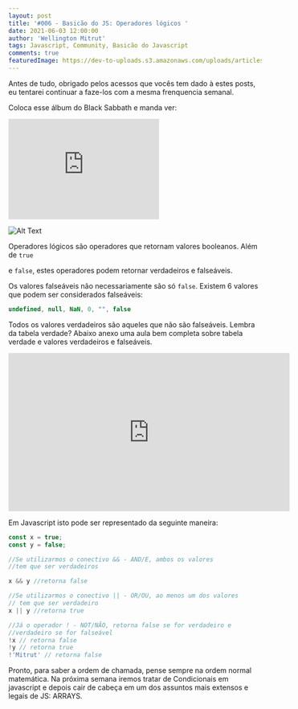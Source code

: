 ```yaml
---
layout: post
title: '#006 - Basicão do JS: Operadores lógicos '
date: 2021-06-03 12:00:00
author: 'Wellington Mitrut'
tags: Javascript, Community, Basicão do Javascript
comments: true
featuredImage: https://dev-to-uploads.s3.amazonaws.com/uploads/articles/li76o5i8hwolzk45mdfh.jpg
---
```


Antes de tudo, obrigado pelos acessos que vocês tem dado à estes posts, eu tentarei continuar a faze-los com a mesma frenquencia semanal. 

Coloca esse álbum do Black Sabbath e manda ver:

<iframe src="https://open.spotify.com/embed/album/0nfG16SkgyQ3bQwZyfzwzP" width="300" height="200" frameborder="0" allowtransparency="true" allow="encrypted-media"></iframe>


![Alt Text](https://dev-to-uploads.s3.amazonaws.com/uploads/articles/5xawzg24iy9mspxuya2j.jpg)

Operadores lógicos são operadores que retornam valores booleanos. Além de `true`

 e `false`, estes operadores podem retornar verdadeiros e falseáveis.

Os valores falseáveis não necessariamente são só `false`. Existem 6 valores que podem ser considerados falseáveis:

```jsx
undefined, null, NaN, 0, "", false
```

Todos os valores verdadeiros são aqueles que não são falseáveis. Lembra da tabela verdade? Abaixo anexo uma aula bem completa sobre tabela verdade e valores verdadeiros e falseáveis.

<iframe width="560" height="315" src="https://www.youtube.com/embed/s_9HNbY4Zek" title="YouTube video player" frameborder="0" allow="accelerometer; autoplay; clipboard-write; encrypted-media; gyroscope; picture-in-picture" allowfullscreen></iframe>

Em Javascript isto pode ser representado da seguinte maneira:

```jsx
const x = true;
const y = false;

//Se utilizarmos o conectivo && - AND/E, ambos os valores
//tem que ser verdadeiros

x && y //retorna false

//Se utilizarmos o conectivo || - OR/OU, ao menos um dos valores 
// tem que ser verdadeiro
x || y //retorna true

//Já o operador ! - NOT/NÃO, retorna false se for verdadeiro e 
//verdadeiro se for falseável
!x // retorna false
!y // retorna true
!'Mitrut' // retorna false
```

Pronto, para saber a ordem de chamada, pense sempre na ordem normal matemática. Na próxima semana iremos tratar de Condicionais em javascript e depois cair de cabeça em um dos assuntos mais extensos e legais de JS: ARRAYS.